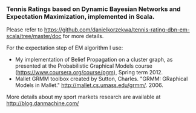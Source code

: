 ### Tennis Ratings based on Dynamic Bayesian Networks and Expectation Maximization, implemented in Scala.

Please refer to https://github.com/danielkorzekwa/tennis-rating-dbn-em-scala/tree/master/doc for more details.

For the expectation step of EM algorithm I use:
 * My implementation of Belief Propagation on a cluster graph, as presented at the 
   Probabilistic Graphical Models course (https://www.coursera.org/course/pgm), Spring term 2012.
 * Mallet GRMM toolbox created by Sutton, Charles.  "GRMM: GRaphical Models in Mallet." http://mallet.cs.umass.edu/grmm/. 2006.

More details about my sport markets research are available at http://blog.danmachine.com/